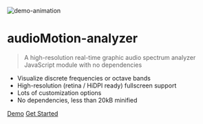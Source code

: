 ![demo-animation](demo/demo.gif)

# audioMotion-analyzer

> A high-resolution real-time graphic audio spectrum analyzer JavaScript module with no dependencies

- Visualize discrete frequencies or octave bands
- High-resolution (retina / HiDPI ready) fullscreen support
- Lots of customization options
- No dependencies, less than 20kB minified

[Demo](https://audiomotion.dev/demo/)
[Get Started](#usage)